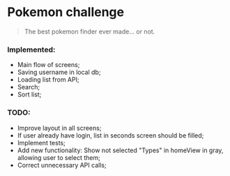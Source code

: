 # Pokemon challenge

> The best pokemon finder ever made... or not.

### Implemented:
  - Main flow of screens;
  - Saving username in local db;
  - Loading list from API;
  - Search;
  - Sort list;

### TODO:
  - Improve layout in all screens;
  - If user already have login, list in seconds screen should be filled;
  - Implement tests;
  - Add new functionality: Show not selected "Types" in homeView in gray, allowing user to select them;
  - Correct unnecessary API calls;
